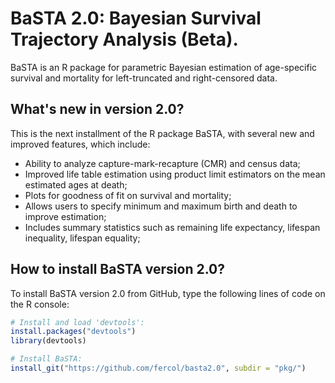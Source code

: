 # BaSTA 2.0: Bayesian Survival Trajectory Analysis (Beta).

BaSTA is an R package for parametric Bayesian estimation of age-specific survival and mortality for left-truncated and 
right-censored data.

## What's new in version 2.0?

This is the next installment of the R package BaSTA, with several new and improved features, which include:  

- Ability to analyze capture-mark-recapture (CMR) and census data;
- Improved life table estimation using product limit estimators on the mean estimated ages at death;
- Plots for goodness of fit on survival and mortality;
- Allows users to specify minimum and maximum birth and death to improve estimation;
- Includes summary statistics such as remaining life expectancy, lifespan inequality, lifespan equality;

## How to install BaSTA version 2.0?
To install BaSTA version 2.0 from GitHub, type the following lines of code on the R console:

```R
# Install and load 'devtools':
install.packages("devtools")
library(devtools)

# Install BaSTA:
install_git("https://github.com/fercol/basta2.0", subdir = "pkg/")
```
